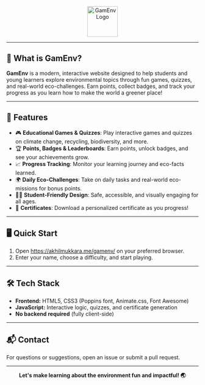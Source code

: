 
<div align="center">
	<img src="https://img.icons8.com/color/96/000000/leaf.png" width="80" alt="GamEnv Logo"/>
</div>

---

## 🌱 What is GamEnv?

**GamEnv** is a modern, interactive website designed to help students and young learners explore environmental topics through fun games, quizzes, and real-world eco-challenges. Earn points, collect badges, and track your progress as you learn how to make the world a greener place!

---

## 🚀 Features

- 🎮 **Educational Games & Quizzes**: Play interactive games and quizzes on climate change, recycling, biodiversity, and more.
- 🏆 **Points, Badges & Leaderboards**: Earn points, unlock badges, and see your achievements grow.
- 📈 **Progress Tracking**: Monitor your learning journey and eco-facts learned.
- 🌍 **Daily Eco-Challenges**: Take on daily tasks and real-world eco-missions for bonus points.
- 🧑‍🎓 **Student-Friendly Design**: Safe, accessible, and visually engaging for all ages.
- 🥇 **Certificates**: Download a personalized certificate as you progress!

---

## 🖥️ Quick Start

1. Open https://akhilmukkara.me/gamenv/ on your preferred browser.
2. Enter your name, choose a difficulty, and start playing.

---


## 🛠️ Tech Stack

- **Frontend:** HTML5, CSS3 (Poppins font, Animate.css, Font Awesome)
- **JavaScript:** Interactive logic, quizzes, and certificate generation
- **No backend required** (fully client-side)

---

## 📬 Contact

For questions or suggestions, open an issue or submit a pull request.

---

<div align="center">
	<b>Let's make learning about the environment fun and impactful! 🌏</b>
</div>
